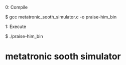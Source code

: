 0: Compile

$ gcc metatronic_sooth_simulator.c -o praise-him_bin

1: Execute

$ ./praise-him_bin

# metatronic sooth simulator
